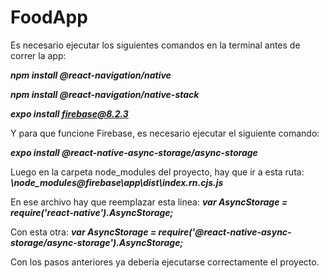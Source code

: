 # FoodApp
Es necesario ejecutar los siguientes comandos en la terminal antes de correr la app:

***npm install @react-navigation/native***

***npm install @react-navigation/native-stack***

***expo install firebase@8.2.3***

Y para que funcione Firebase, es necesario ejecutar el siguiente comando:

***expo install @react-native-async-storage/async-storage***

Luego en la carpeta node_modules del proyecto, hay que ir a esta ruta: ***\node_modules\@firebase\app\dist\index.rn.cjs.js***

En ese archivo hay que reemplazar esta linea: ***var AsyncStorage = require('react-native').AsyncStorage;***

Con esta otra: ***var AsyncStorage = require('@react-native-async-storage/async-storage').AsyncStorage;***

Con los pasos anteriores ya debería ejecutarse correctamente el proyecto.
